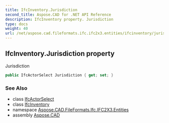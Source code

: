 ```yaml
---
title: IfcInventory.Jurisdiction
second_title: Aspose.CAD for .NET API Reference
description: IfcInventory property. Jurisdiction
type: docs
weight: 40
url: /net/aspose.cad.fileformats.ifc.ifc2x3.entities/ifcinventory/jurisdiction/
---
```

## IfcInventory.Jurisdiction property

Jurisdiction

```csharp
public IfcActorSelect Jurisdiction { get; set; }
```

### See Also

* class [IfcActorSelect](../../../aspose.cad.fileformats.ifc.ifc2x3.types/ifcactorselect/)
* class [IfcInventory](../)
* namespace [Aspose.CAD.FileFormats.Ifc.IFC2X3.Entities](../../ifcinventory/)
* assembly [Aspose.CAD](../../../)


